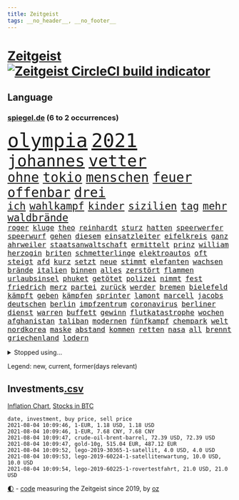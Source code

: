 ```yaml
---
title: Zeitgeist
tags: __no_header__, __no_footer__
---
```


# [Zeitgeist](https://oliz.io/zeitgeist/) [![Zeitgeist CircleCI build indicator](https://circleci.com/gh/ooz/zeitgeist.svg?style=shield)](https://circleci.com/gh/ooz/zeitgeist)

## Language

<h3><a href="https://www.spiegel.de" target="_blank">spiegel.de</a> (6 to 2 occurrences)</h3>
<p style="font-family:monospace">
<span style="font-size:32pt"><a href="news_links.html#olympia" class="current">olympia</a></span>
<span style="font-size:32pt"><a href="news_links.html#2021" class="current">2021</a></span>
<br>
<span style="font-size:27pt"><a href="news_links.html#johannes" class="current">johannes</a></span>
<span style="font-size:27pt"><a href="news_links.html#vetter" class="current">vetter</a></span>
<br>
<span style="font-size:22pt"><a href="news_links.html#ohne" class="current">ohne</a></span>
<span style="font-size:22pt"><a href="news_links.html#tokio" class="current">tokio</a></span>
<span style="font-size:22pt"><a href="news_links.html#menschen" class="current">menschen</a></span>
<span style="font-size:22pt"><a href="news_links.html#feuer" class="current">feuer</a></span>
<span style="font-size:22pt"><a href="news_links.html#offenbar" class="current">offenbar</a></span>
<span style="font-size:22pt"><a href="news_links.html#drei" class="current">drei</a></span>
<br>
<span style="font-size:17pt"><a href="news_links.html#ich" class="current">ich</a></span>
<span style="font-size:17pt"><a href="news_links.html#wahlkampf" class="current">wahlkampf</a></span>
<span style="font-size:17pt"><a href="news_links.html#kinder" class="current">kinder</a></span>
<span style="font-size:17pt"><a href="news_links.html#sizilien" class="current">sizilien</a></span>
<span style="font-size:17pt"><a href="news_links.html#tag" class="current">tag</a></span>
<span style="font-size:17pt"><a href="news_links.html#mehr" class="current">mehr</a></span>
<span style="font-size:17pt"><a href="news_links.html#waldbrände" class="current">waldbrände</a></span>
<br>
<span style="font-size:12pt"><a href="news_links.html#roger" class="current">roger</a></span>
<span style="font-size:12pt"><a href="news_links.html#kluge" class="current">kluge</a></span>
<span style="font-size:12pt"><a href="news_links.html#theo" class="new">theo</a></span>
<span style="font-size:12pt"><a href="news_links.html#reinhardt" class="new">reinhardt</a></span>
<span style="font-size:12pt"><a href="news_links.html#sturz" class="current">sturz</a></span>
<span style="font-size:12pt"><a href="news_links.html#hatten" class="current">hatten</a></span>
<span style="font-size:12pt"><a href="news_links.html#speerwerfer" class="new">speerwerfer</a></span>
<span style="font-size:12pt"><a href="news_links.html#speerwurf" class="new">speerwurf</a></span>
<span style="font-size:12pt"><a href="news_links.html#gehen" class="current">gehen</a></span>
<span style="font-size:12pt"><a href="news_links.html#diesem" class="current">diesem</a></span>
<span style="font-size:12pt"><a href="news_links.html#einsatzleiter" class="new">einsatzleiter</a></span>
<span style="font-size:12pt"><a href="news_links.html#eifelkreis" class="new">eifelkreis</a></span>
<span style="font-size:12pt"><a href="news_links.html#ganz" class="current">ganz</a></span>
<span style="font-size:12pt"><a href="news_links.html#ahrweiler" class="current">ahrweiler</a></span>
<span style="font-size:12pt"><a href="news_links.html#staatsanwaltschaft" class="current">staatsanwaltschaft</a></span>
<span style="font-size:12pt"><a href="news_links.html#ermittelt" class="current">ermittelt</a></span>
<span style="font-size:12pt"><a href="news_links.html#prinz" class="current">prinz</a></span>
<span style="font-size:12pt"><a href="news_links.html#william" class="current">william</a></span>
<span style="font-size:12pt"><a href="news_links.html#herzogin" class="current">herzogin</a></span>
<span style="font-size:12pt"><a href="news_links.html#briten" class="current">briten</a></span>
<span style="font-size:12pt"><a href="news_links.html#schmetterlinge" class="current">schmetterlinge</a></span>
<span style="font-size:12pt"><a href="news_links.html#elektroautos" class="current">elektroautos</a></span>
<span style="font-size:12pt"><a href="news_links.html#oft" class="current">oft</a></span>
<span style="font-size:12pt"><a href="news_links.html#steigt" class="current">steigt</a></span>
<span style="font-size:12pt"><a href="news_links.html#afd" class="current">afd</a></span>
<span style="font-size:12pt"><a href="news_links.html#kurz" class="current">kurz</a></span>
<span style="font-size:12pt"><a href="news_links.html#setzt" class="current">setzt</a></span>
<span style="font-size:12pt"><a href="news_links.html#neue" class="current">neue</a></span>
<span style="font-size:12pt"><a href="news_links.html#stimmt" class="current">stimmt</a></span>
<span style="font-size:12pt"><a href="news_links.html#elefanten" class="current">elefanten</a></span>
<span style="font-size:12pt"><a href="news_links.html#wachsen" class="current">wachsen</a></span>
<span style="font-size:12pt"><a href="news_links.html#brände" class="current">brände</a></span>
<span style="font-size:12pt"><a href="news_links.html#italien" class="current">italien</a></span>
<span style="font-size:12pt"><a href="news_links.html#binnen" class="current">binnen</a></span>
<span style="font-size:12pt"><a href="news_links.html#alles" class="current">alles</a></span>
<span style="font-size:12pt"><a href="news_links.html#zerstört" class="current">zerstört</a></span>
<span style="font-size:12pt"><a href="news_links.html#flammen" class="current">flammen</a></span>
<span style="font-size:12pt"><a href="news_links.html#urlaubsinsel" class="current">urlaubsinsel</a></span>
<span style="font-size:12pt"><a href="news_links.html#phuket" class="current">phuket</a></span>
<span style="font-size:12pt"><a href="news_links.html#getötet" class="current">getötet</a></span>
<span style="font-size:12pt"><a href="news_links.html#polizei" class="current">polizei</a></span>
<span style="font-size:12pt"><a href="news_links.html#nimmt" class="current">nimmt</a></span>
<span style="font-size:12pt"><a href="news_links.html#fest" class="current">fest</a></span>
<span style="font-size:12pt"><a href="news_links.html#friedrich" class="current">friedrich</a></span>
<span style="font-size:12pt"><a href="news_links.html#merz" class="current">merz</a></span>
<span style="font-size:12pt"><a href="news_links.html#partei" class="current">partei</a></span>
<span style="font-size:12pt"><a href="news_links.html#zurück" class="current">zurück</a></span>
<span style="font-size:12pt"><a href="news_links.html#werder" class="current">werder</a></span>
<span style="font-size:12pt"><a href="news_links.html#bremen" class="current">bremen</a></span>
<span style="font-size:12pt"><a href="news_links.html#bielefeld" class="current">bielefeld</a></span>
<span style="font-size:12pt"><a href="news_links.html#kämpft" class="current">kämpft</a></span>
<span style="font-size:12pt"><a href="news_links.html#geben" class="current">geben</a></span>
<span style="font-size:12pt"><a href="news_links.html#kämpfen" class="current">kämpfen</a></span>
<span style="font-size:12pt"><a href="news_links.html#sprinter" class="new">sprinter</a></span>
<span style="font-size:12pt"><a href="news_links.html#lamont" class="new">lamont</a></span>
<span style="font-size:12pt"><a href="news_links.html#marcell" class="new">marcell</a></span>
<span style="font-size:12pt"><a href="news_links.html#jacobs" class="current">jacobs</a></span>
<span style="font-size:12pt"><a href="news_links.html#deutschen" class="current">deutschen</a></span>
<span style="font-size:12pt"><a href="news_links.html#berlin" class="current">berlin</a></span>
<span style="font-size:12pt"><a href="news_links.html#impfzentrum" class="current">impfzentrum</a></span>
<span style="font-size:12pt"><a href="news_links.html#coronavirus" class="current">coronavirus</a></span>
<span style="font-size:12pt"><a href="news_links.html#berliner" class="current">berliner</a></span>
<span style="font-size:12pt"><a href="news_links.html#dienst" class="current">dienst</a></span>
<span style="font-size:12pt"><a href="news_links.html#warren" class="current">warren</a></span>
<span style="font-size:12pt"><a href="news_links.html#buffett" class="current">buffett</a></span>
<span style="font-size:12pt"><a href="news_links.html#gewinn" class="current">gewinn</a></span>
<span style="font-size:12pt"><a href="news_links.html#flutkatastrophe" class="current">flutkatastrophe</a></span>
<span style="font-size:12pt"><a href="news_links.html#wochen" class="current">wochen</a></span>
<span style="font-size:12pt"><a href="news_links.html#afghanistan" class="current">afghanistan</a></span>
<span style="font-size:12pt"><a href="news_links.html#taliban" class="current">taliban</a></span>
<span style="font-size:12pt"><a href="news_links.html#modernen" class="current">modernen</a></span>
<span style="font-size:12pt"><a href="news_links.html#fünfkampf" class="new">fünfkampf</a></span>
<span style="font-size:12pt"><a href="news_links.html#chempark" class="new">chempark</a></span>
<span style="font-size:12pt"><a href="news_links.html#welt" class="current">welt</a></span>
<span style="font-size:12pt"><a href="news_links.html#nordkorea" class="current">nordkorea</a></span>
<span style="font-size:12pt"><a href="news_links.html#maske" class="current">maske</a></span>
<span style="font-size:12pt"><a href="news_links.html#abstand" class="current">abstand</a></span>
<span style="font-size:12pt"><a href="news_links.html#kommen" class="current">kommen</a></span>
<span style="font-size:12pt"><a href="news_links.html#retten" class="current">retten</a></span>
<span style="font-size:12pt"><a href="news_links.html#nasa" class="current">nasa</a></span>
<span style="font-size:12pt"><a href="news_links.html#all" class="current">all</a></span>
<span style="font-size:12pt"><a href="news_links.html#brennt" class="current">brennt</a></span>
<span style="font-size:12pt"><a href="news_links.html#griechenland" class="current">griechenland</a></span>
<span style="font-size:12pt"><a href="news_links.html#lodern" class="current">lodern</a></span>
</p>
<details>
<summary>Stopped using...</summary>
<p class="former" style="font-size:12pt">
ehemaliger(290) positionen(290) alarm(289) geliefert(289) kämpfte(289) nominierung(289) anerkannt(288) ehemann(288) einheit(288) emma(288) erholung(288) ersatz(288) gefordert(288) guterres(288) reduziert(288) reihe(288) senat(288) vorbereitet(288) flick(287) franziska(287) führerschein(287) giffey(287) hannover(287) hansi(287) hinterlassen(287) kriminelle(287) november(287) rb(287) russischer(287) spielzeit(287) sprengstoff(287) treffer(287) ulm(287) zurückgetreten(287) aussieht(286) beamte(286) bekannte(286) bekannten(286) bundesländer(286) ecuador(286) großteil(286) mitte(286) pflege(286) spaniens(286) sv(286) sängerin(286) website(286) 98(285) dortmund(285) fortschritt(285) haken(285) helden(285) impfbereitschaft(285) steuert(285) amerikanische(284) angeblichen(284) angesteckt(284) coronainfektion(284) frankfurter(284) hai(284) messerattacke(284) namens(284) nigeria(284) reform(284) schmeckt(284) schwarzer(284) suchte(284) toni(284) trennte(284) vertrauliche(284) anstehenden(283) ansturm(283) arsenal(283) becker(283) dringend(283) erzielt(283) gerufen(283) gutachten(283) jubiläum(283) konservativen(283) krampkarrenbauer(283) magdeburg(283) manchester(283) preisen(283) private(283) schlimm(283) taylor(283) tobt(283) verteidigungsministerin(283) astrazeneca(282) boeing(282) borussia(282) böhmermann(282) depressionen(282) eintracht(282) eishockey(282) geworfen(282) kochinstituts(282) moskau(282) nürnberg(282) radikal(282) reißt(282) spätestens(282) strecke(282) ton(282) untersagt(282) vergangenheit(282) übergang(282) 180(281) bereich(281) besseren(281) bestes(281) bootsunglück(281) bot(281) cristiano(281) entlassung(281) entschädigung(281) erheben(281) flugzeuge(281) fritz(281) gelungen(281) generationen(281) melanie(281) parteichef(281) supermarkt(281) virtuell(281) 42(280) attraktiver(280) begeistern(280) bundesebene(280) dfbteam(280) dinge(280) kriterien(280) nutzten(280) rechtspopulisten(280) roboter(280) roth(280) saisonsieg(280) strafmaßnahmen(280) times(280) umbauen(280) usbehörden(280) verfilmt(280) zahlung(280) zoo(280) 125(279) bedenken(279) bewertet(279) drehen(279) einstieg(279) erfolgreiche(279) feierte(279) fußballbundesliga(279) gesprengt(279) harter(279) prinzessin(279) rechnungshof(279) rente(279) russisches(279) schwersten(279) verschwörungstheorien(279) wechseln(279) wünschen(279) 99(278) amerika(278) befreien(278) bill(278) fair(278) herkunft(278) illegalen(278) island(278) libyen(278) metropolen(278) räumen(278) schutzmasken(278) stadtteil(278) tourismus(278) united(278) vergessen(278) wales(278) covid19patienten(277) drastisch(277) erlitt(277) fragt(277) gelsenkirchen(277) gleiche(277) länge(277) norbert(277) nordrheinwestfälischen(277) qualität(277) verbreitung(277) verhängnis(277) weisen(277) carl(276) enthüllt(276) förderung(276) miami(276) oppositionellen(276) sinn(276) stockholm(276) aldi(275) beleidigung(275) dreht(275) dämpfer(275) entsetzen(275) feind(275) jagd(275) leipzigs(275) mangelt(275) nutzung(275) otto(275) schnitt(275) wütend(275) aufbauen(274) aufschwung(274) drohungen(274) gemälde(274) goretzka(274) institut(274) kimmich(274) kollaps(274) langfristig(274) mahmoud(274) militärs(274) phil(274) verteidigungsministerium(274) virologen(274) absolut(273) arbeitslosen(273) aufgegeben(273) baustelle(273) beliebter(273) dänischen(273) lob(273) lockt(273) mohammed(273) möglichst(273) neunzigerjahren(273) restaurants(273) siege(273) verteilung(273) volksrepublik(273) vorzeitige(273) diskussionen(272) grundschüler(272) kinos(272) kryptowährung(272) meiner(272) roten(272) unternehmens(272) ökonom(272) geklagt(271) gespalten(271) klassiker(271) koch(271) manuel(271) militärischen(271) mitarbeitern(271) national(271) verschwiegen(271) wochenlang(271) zucker(271) 3000(270) belege(270) champion(270) enge(270) feld(270) jong(270) kehrte(270) mannschaften(270) möglicherweise(270) nordirland(270) schönsten(270) un(270) 900(269) begründet(269) berater(269) brüder(269) ewig(269) häusliche(269) klären(269) senkt(269) stationäre(269) verwandelt(269) überraschen(269) 28(268) ausgeliefert(268) clinton(268) erfüllen(268) sicheren(268) solange(268) tiefen(268) verschwörung(268) artikel(267) autobranche(267) drastischen(267) homosexuellen(267) klarer(267) schicken(267) verteidigen(267) verzweifelten(267) wohnt(267) amerikas(266) balance(266) geschlecht(266) hürde(266) misshandlungen(266) premierministers(266) tim(266) wahnsinn(266) defensive(265) finnland(265) jahrestag(265) sekunde(265) wirtz(265) zielgeraden(265) aufschub(264) höhen(264) indirekt(264) kassen(264) mitfavorit(264) ordnung(264) afrikanischen(263) ecke(263) hessischen(263) le(263) netflixserie(263) schriftsteller(263) sportlich(263) verklagen(263) verschleppt(263) anzeichen(262) deutliches(262) gekämpft(262) marco(262) schockiert(262) sicherheitsbedenken(262) spitzenreiter(262) astronauten(261) bagdad(261) jahrelangen(261) kroos(261) lockerung(261) magnus(261) strenger(261) versammlungen(261) bat(260) chats(260) fahndet(260) km/h(260) korruptionsvorwürfen(260) regelung(260) ruhig(260) stiegen(260) verfassungswidrig(260) verwendung(260) alexandra(259) begrüßt(259) bürgerkrieg(259) coronabedingt(259) eigentor(259) gefällt(259) glaubwürdigkeit(259) heiligen(259) hinweg(259) abgewiesen(258) auffällig(258) me(258) unterschrieben(258) auszahlung(257) bewegte(257) entspannung(257) intensivmediziner(257) 140(256) eilantrag(256) erwachsenen(256) wrack(256) befasst(255) engpässe(255) fehlten(255) ministerien(255) wölfe(255) abgerissen(254) coronazeit(254) coronazeiten(254) flüchtling(254) mathieu(254) initiativen(253) verfolger(253) vorwürfen(253) abermals(252) kindheit(252) mülheim(252) torwart(251) blake(250) flughafens(250) katja(250) mafia(250) vollem(250) 46(249) erhoffen(249) jadon(249) schalker(249) vizekanzler(249) zeigten(249) abhängig(248) joggen(248) wertvolle(248) abu(247) dhabi(247) entwickler(247) schaut(247) katharina(246) mindestlohn(246) pest(246) praxis(246) schwört(246) staus(246) vorherrschaft(246) bewaffneten(245) mutation(245) söhne(245) vergabe(245) wiedergewählt(245) cover(244) grünenchefin(244) kylian(243) erfolgreichen(242) ernährung(242) hype(242) miss(242) skizziert(242) günther(241) trick(241) einleiten(240) kanal(240) diana(239) gesundheitliche(239) schlimme(239) gutachter(238) sammelte(238) spionage(238) beschaffung(237) jederzeit(237) missbrauchskomplex(237) pentagon(237) sturms(237) veränderungen(237) verübt(237) voraussetzung(237) eingeräumt(235) halbzeitpause(235) baldige(234) dylan(234) jill(234) äthiopiens(233) karlsruhe(232) paradies(232) weitreichende(232) drohne(231) palästinenser(231) totschlags(231) ungleichheit(231) unicef(230) zweck(229) lieferungen(228) schnelltest(228) bedrängt(227) desto(227) farben(227) offenem(227) weiterkommen(226) christina(224) rolf(224) erheblichen(223) umzugehen(222) 43jähriger(221) bösen(221) intern(220) nationalsozialismus(220) dominik(219) herauszufinden(219) lieferengpässe(219) regelmäßig(219) vorfalls(219) 1989(218) vereins(218) beheben(217) berühmtesten(216) gelangt(216) parteiausschluss(216) parteichefin(216) sticht(216) verdächtig(216) vertrauten(216) gesundheitsministers(214) diess(213) mobilität(213) offenbarte(213) erben(211) 32jährigen(210) bundesagentur(210) aufheben(209) starkes(209) boomt(208) schärfer(208) kombination(207) uskongress(207) kommuniziert(206) auslieferung(205) morrison(205) empfindet(203) geschleust(203) saale(203) 9/11(201) bundestagsabgeordnete(199) bauarbeiten(198) dankt(198) festgenommene(198) stoffe(198) 64jährige(197) fußgängerzonen(197) gefährdete(196) mona(196) pandemielage(196) londons(195) nordosten(195) einsatzkräften(194) präsentation(193) jazzmusiker(191) texte(191) wissler(191) einstellungen(190) absetzen(187) elektroantrieb(187) lieferketten(186) teilhaben(186) ach(185) gesamtsieg(184) harmlos(184) enkel(183) aufgebot(182) denkmal(181) grunde(181) jagt(180) impftermin(179) flugzeugabsturz(178) englischer(177) jack(176) server(176) sehe(174) 72jähriger(172) andy(172) delmenhorst(172) riskanter(172) coronainzidenzen(171) konfrontation(171) luxemburg(171) gäbe(170) jim(169) bergsteiger(168) coronaimpfkampagne(168) flächendeckend(168) hetzern(168) master(168) steine(168) behält(167) kriegsschiffe(167) computerchips(166) ingolstadt(166) prinzen(165) schiebt(165) grundstück(164) oberhaupt(164) armstrong(163) hausärzte(163) klimaschädlich(162) rapide(162) singen(162) überragenden(162) salvini(160) vulkan(160) abgefangen(159) jawort(158) motiven(156) nationalpark(156) tyler(155) gerichtssaal(154) impfreihenfolge(154) reihenweise(154) verwehrt(154) lahmgelegt(153) aufholen(152) breite(152) kurzarbeiter(151) silva(151) traditionell(151) bayreuth(150) herausfordern(150) 230(149) besitzerin(149) indiens(149) klatsche(149) zutrauen(149) autobahnen(148) seen(148) verteuert(148) 147(146) archäologie(146) internat(146) islamist(146) verlusten(146) exfußballprofi(145) austausch(144) beunruhigt(144) gerichtliche(144) chile(143) 20jährige(141) rückgang(141) serena(141) ruhr(140) 29jähriger(139) korrupte(139) victoria(139) hilferuf(138) katholiken(138) phasen(138) sahra(138) wagenknecht(138) lösten(137) freiheitsstrafen(135) hurra(134) montagmorgen(133) pen(133) reisebranche(133) staatsfernsehen(133) entsandt(132) bestsellerautor(131) follower(131) aufzuheben(130) geformt(130) hochschulen(130) linkenchefin(130) rosa(130) bejubelt(129) salman(129) stefanos(129) tsitsipas(129) impfwillige(128) universitäten(128) vielfältig(128) westberlin(128) alben(126) begleitete(126) diverser(126) eiskalt(125) knorrbremse(125) ministern(125) rohstoffen(125) senders(125) hoffentlich(124) dieter(123) luftangriffe(123) großstädte(122) palästina(122) portugals(122) thessaloniki(122) fehlverhaltens(121) gekippt(121) häme(121) werks(121) gegenkandidaten(120) lucaapp(120) verantwortliche(120) bekräftigte(119) immunisiert(119) todestag(119) tschechiens(118) goldener(117) hof(117) igor(117) länderspielen(117) jude(116) swr(116) drohschreiben(115) erlaubnis(115) erschoss(115) krönen(115) baku(114) bildzeitung(114) investor(114) kopenhagen(114) bastian(112) einzufangen(112) gelbe(112) unweit(112) affen(111) cyberkriminelle(111) interessante(111) erklärungsnot(110) abgestürzt(109) elbe(109) kartellamt(108) zweitimpfung(108) 1974(107) leichtathleten(107) erledigen(106) gutem(106) eröffnete(105) koepfer(105) teslawerk(105) essener(104) nebenan(104) passende(104) begrenzung(103) blut(103) dubiosen(103) schlagabtausch(103) gesünder(102) impftempo(102) unis(102) bobby(101) grundschulkinder(101) krim(101) lieder(100) auswärtiges(99) geschädigten(99) herausragende(99) laxen(98) qualifying(98) solidarisiert(98) impfziel(97) mittelamerika(97) asyl(96) malt(96) belegschaft(95) kanadischen(94) rassemblement(94) blüht(93) cloud(93) oscars(93) geprallt(91) ozean(91) spürt(91) tempolimit(91) geburtsort(90) hinauf(90) milliardenprojekt(90) neandertaler(90) packenden(90) rechnung(90) starmer(90) abbas(89) financial(89) finanziert(89) lanz(89) leonardo(89) manila(89) pierre(89) westlichen(89) beschweren(88) blutigen(88) einheitlichen(88) gültigen(88) klangen(88) kolonialmacht(88) pomp(88) vorrunde(88) zerren(88) ausbrüche(87) neuerdings(87) onkel(87) poel(87) überdüngung(87) erstimpfungen(86) fluch(86) idol(86) seniorenheim(86) vorgetäuscht(86) ramsey(85) signalisierte(85) tötungsabsicht(85) bildtv(84) ernte(84) pyrotechnik(84) weltrangliste(84) campen(83) gereizt(83) umwelthilfe(83) gesinnung(82) planlos(82) sankt(81) vorarbeit(81) weimarer(81) wichtigere(81) afghanistanabzug(80) kampfjets(80) ladestationen(80) ladesäulen(80) abstinenz(79) partners(79) angeschaut(78) bundeswehrhelfer(78) schädlich(78) wagenknechts(78) entschädigungen(77) fußballnationalmannschaft(77) gewöhnungsbedürftig(77) mbappé(77) mundnasenschutz(77) poleposition(77) sozialleistungen(77) springreiten(77) fußballstar(76) löwe(76) orbáns(76) petersburg(76) zentralafrikanischen(76) erlässt(75) homeofficepflicht(75) millionensumme(75) 1946(74) auseinandersetzen(74) ausmachen(74) fremdverschulden(74) supermarktkette(74) achraf(73) forschungsinstituts(73) abi(72) chefposten(72) spritzen(72) strahlte(72) aufwendigen(71) oldenburg(71) spielern(71) unkraut(71) vereine(71) zynismus(71) übereilt(71) betreuung(70) eisern(70) erstimpfung(70) halbzeit(70) sekt(70) üppige(70) beobachtete(69) gequält(69) gesamtbevölkerung(69) günstigen(69) hamas(69) hungersnot(69) momentan(69) 149(68) 850(68) academy(68) begraben(68) gesprächsbereitschaft(68) abgezogen(67) berechnungen(67) fideszpartei(67) fregatte(67) lediglich(67) messerangriff(67) nabu(67) neudelhi(67) rudolph(67) weh(67) ziemiak(67) bestätigten(66) gesellen(66) impfpriorisierung(66) inne(66) tadschikistan(66) usverteidigungsministerium(66) befristet(65) blues(65) großkonzerne(65) modi(65) narendra(65) zugänglich(65) 50jähriger(64) bnd(64) drohbriefe(64) handys(64) heuteshow(64) krieges(64) mclaren(64) nachbessern(64) schnellstmöglich(64) ballons(63) ubahn(63) badewanne(62) beschwören(62) biest(62) championsleaguesieger(62) feierlichkeiten(62) konflikten(62) neubau(62) philippinischen(62) schnelltestergebnisse(62) ungerecht(62) übertrieben(62) flüchtlingsboot(61) künstlichen(61) schätzung(61) teller(61) wartete(61) windhorst(61) arnold(60) begrüßte(60) hineingezogen(60) mont(60) regionalwahlen(60) reicher(60) einzudringen(59) heimkehr(59) inhaber(59) westdeutschen(59) ziert(59) 32jähriger(58) 79jährige(58) arbeitsunfähig(58) cox(58) gestohlene(58) großeltern(58) ranghohe(58) rechtsterroristin(58) verlangte(58) aida(57) gebeutelten(57) rauschen(57) cyberangriff(56) strengeren(56) 28jährige(55) passierte(55) austragen(54) obersten(54) unorthodox(54) echtzeit(53) erpresst(53) exnationalspieler(53) lahmzulegen(53) ost(53) serienmörder(53) testkonzept(53) wally(53) zew(53) überzogen(53) eingeholt(52) erwarte(52) hackergruppe(52) präsidentengattin(52) schuldenbremse(52) werkzeuge(52) zugeschlagen(52) zurückgerufen(52) beleidigten(51) ermahnt(51) obdachlose(51) pipelines(51) talente(51) 83(50) propagiert(50) verurteilten(50) waffenstillstand(50) dreh(49) haiangriff(49) herbe(49) hochhaus(49) torrekord(49) vogue(49) riegel(48) schnäppchen(48) ertrag(47) rundfahrt(47) sohns(47) wochenlangen(47) ausarbeiten(46) erfahrene(46) hingefallen(46) stärkere(46) usstreitkräfte(46) antisemitischer(45) entsprechendes(45) europameisterschaft(45) jamie(45) kreuzimpfung(45) parolen(45) court(44) erlebnis(44) ewan(44) hillary(44) luxusmarke(44) ortsbesuch(44) passagierflugzeug(44) flohen(43) laune(43) weinen(43) bundeswehroffizier(42) disziplinarmaßnahmen(42) eruption(42) flaggen(42) genesis(42) quere(42) raumfahrtpläne(42) schwergewicht(42) vorgängerin(42) bitcoinmining(41) coaches(41) finnische(41) leichtsinn(41) portugiese(41) tatverdächtiger(41) bauernhof(40) erwachen(40) gruppierung(40) jena(40) popikone(40) wettbewerbs(40) ausreise(39) drohende(39) elektroschrott(39) ernest(39) lives(39) matter(39) militante(39) misstrauen(39) testzentren(39) verdammt(39) wiederbeleben(39) ausbildungsmarkt(38) bitteren(38) dani(38) entstand(38) messner(38) sotschi(38) vereinfacht(38) zimperlich(38) 220(37) angelique(37) automatische(37) gepostet(37) hetzjagd(37) joints(37) kerber(37) ministerrat(37) revolutionieren(37) steuervergehen(37) syrischer(37) zwischenlandung(37) erleiden(36) kulturelle(36) materialmangel(36) otte(36) pride(36) usjournalist(36) zentralafrika(36) berge(35) central(35) enrique(35) genf(35) gwen(35) lügt(35) 1998(34) atempause(34) enthüllen(34) finanzspritze(34) groteske(34) indigener(34) lügnerin(34) materialengpässe(34) skandinavien(34) tanken(34) umweltschäden(34) verlobten(34) warb(34) zwangsarbeit(34) bruyne(33) facebooktochter(33) ransomwareangriff(33) ölpreis(33) bergab(32) erstritten(32) sowieso(32) vierteln(32) centre(31) dalian(31) europameister(31) korrekturen(31) nokia(31) ambitionierte(30) eigenständig(30) optimistischer(30) protassewitsch(30) verunreinigt(30) wundert(30) berufungsverfahren(29) chelseaprofi(29) friseure(29) k(29) maskenstreit(29) 23jähriger(28) deltamutante(28) folgenden(28) rufmord(28) schutzsuchenden(28) topmanagern(28) unterlaufen(28) verfahrens(28) wilden(28) fehlenden(27) homburg(27) jelena(27) sendungen(27) stabilität(27) analysieren(26) fluggesellschaften(26) gastgebers(26) linksextremen(26) meiden(26) schlau(26) spürbarer(26) unverändert(26) donner(25) inflationsrate(25) sicherheitsrat(25) verabreden(25) versandhändler(25) geregelt(24) internetseite(24) militärflugzeug(24) public(24) viewing(24) aktivitäten(23) aufatmen(23) christiane(23) eingestiegen(23) finder(23) grundlegend(23) impfexperte(23) notwendig(23) schwache(23) spinnen(23) aufzunehmen(22) darstellungen(22) machtwechsel(22) rechtspopulistische(22) rohöl(22) überraschungsteam(22) alleinherrscher(21) einstiger(21) exgeneral(21) getrieben(21) konfliktregion(21) tauschen(21) truppe(21) töchter(21) vergab(21) vorprodukten(21) wmführenden(21) wunderwaffe(21) einstimmt(20) kritikern(20) misshandlung(20) motivierte(20) patrik(20) schick(20) schwimmende(20) vancouver(20) afdfraktion(19) altkunden(19) ausschnitte(19) azubi(19) besseres(19) energieträger(19) gelassenheit(19) hinterfragt(19) mach(19) plagte(19) schrumpft(19) virologin(19) wiktor(19) wortgleich(19) anhalter(18) leuchten(18) schweinsteiger(18) südwestlich(18) tiangong(18) wiesbaden(18) bewirkt(17) einzigartig(17) entführen(17) flugpassagiere(17) großstädter(17) hauptfigur(17) kriminologe(17) rettenberger(17) ungarische(17) unschuld(17) würstchen(17) antwerpen(16) behauptete(16) boote(16) eingriff(16) himmler(16) historischem(16) lieb(16) löfven(16) merkwürdigen(16) wissenschaften(16) 43jährige(15) badeunfälle(15) bekennt(15) besorgniserregend(15) firmenchef(15) gewachsen(15) handlungsbedarf(15) kindesmisshandlungen(15) nötigung(15) pfändung(15) stilikone(15) barrel(14) britisches(14) emaus(14) geschichtepodcast(14) mary(14) miserables(14) verbraucherpreise(14) antilgbtqgesetz(13) dfbnationalspieler(13) mögen(13) bundeswehrabzug(12) börsenwert(12) emstimmung(12) gefährdeten(12) kroatischen(12) pogba(12) 166(11) 1951(11) begehrt(11) bundesrat(11) erpressen(11) nationalistische(11) unvermeidbar(11)
</p>
</details>
<p>Legend: <span class="new">new</span>, <span class="current">current</span>, <span class="former">former(days relevant)</span></p>

## Investments[.csv](investments.csv)

[Inflation Chart](https://inflationchart.com),
[Stocks in BTC](https://stonksinbtc.xyz/)

```
date, investment, buy price, sell price
2021-08-04 10:09:46, 1-EUR, 1.18 USD, 1.18 USD
2021-08-04 10:09:46, 1-EUR, 7.68 CNY, 7.68 CNY
2021-08-04 10:09:47, crude-oil-brent-barrel, 72.39 USD, 72.39 USD
2021-08-04 10:09:47, gold-10g, 515.04 EUR, 487.12 EUR
2021-08-04 10:09:52, lego-2019-30365-1-satellit, 4.0 USD, 4.0 USD
2021-08-04 10:09:53, lego-2019-60224-1-satellitenwartung, 10.0 USD, 10.0 USD
2021-08-04 10:09:54, lego-2019-60225-1-rovertestfahrt, 21.0 USD, 21.0 USD
```

<footer>
<a href="javascript:toggleTheme()" class="nav">🌓</a>
- <a href="https://github.com/ooz/zeitgeist">code</a> measuring the Zeitgeist since 2019, by <a href="https://oliz.io">oz</a>
</footer>
